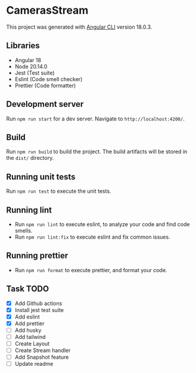 # CamerasStream

This project was generated with [Angular CLI](https://github.com/angular/angular-cli) version 18.0.3.

## Libraries
 - Angular 18
 - Node 20.14.0
 - Jest (Test suite)
 - Eslint (Code smell checker)
 - Prettier (Code formatter)

## Development server

Run `npm run start` for a dev server. Navigate to `http://localhost:4200/`.

## Build

Run `npm run build` to build the project. The build artifacts will be stored in the `dist/` directory.

## Running unit tests

Run `npm run test` to execute the unit tests.

## Running lint

- Run `npm run lint` to execute eslint, to analyze your code and find code smells.
- Run `npm run lint:fix` to execute eslint and fix common issues.

## Running prettier

- Run `npm run format` to execute prettier, and format your code.

## Task TODO

- [x] Add Github actions
- [x] Install jest test suite
- [x] Add eslint 
- [x] Add prettier 
- [ ] Add husky
- [ ] Add tailwind 
- [ ] Create Layout
- [ ] Create Stream handler
- [ ] Add Snapshot feature
- [ ] Update readme
